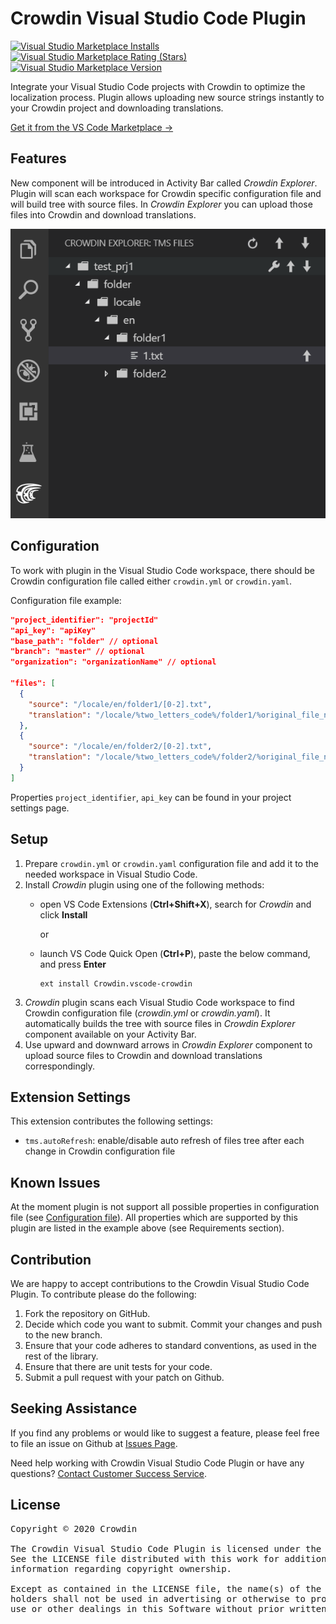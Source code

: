 # Crowdin Visual Studio Code Plugin

[![Visual Studio Marketplace Installs](https://img.shields.io/visual-studio-marketplace/i/Crowdin.vscode-crowdin?logo=visual-studio-code&cacheSeconds=3000)](https://marketplace.visualstudio.com/items?itemName=Crowdin.vscode-crowdin)
[![Visual Studio Marketplace Rating (Stars)](https://img.shields.io/visual-studio-marketplace/stars/Crowdin.vscode-crowdin?logo=visual-studio-code&cacheSeconds=3000)](https://marketplace.visualstudio.com/items?itemName=Crowdin.vscode-crowdin&ssr=false#review-details)
[![Visual Studio Marketplace Version](https://img.shields.io/visual-studio-marketplace/v/Crowdin.vscode-crowdin?cacheSeconds=3000)](https://marketplace.visualstudio.com/items?itemName=Crowdin.vscode-crowdin)

Integrate your Visual Studio Code projects with Crowdin to optimize the localization process. Plugin allows uploading new source strings instantly to your Crowdin project and downloading translations.

[Get it from the VS Code Marketplace →](https://marketplace.visualstudio.com/items?itemName=Crowdin.vscode-crowdin)

## Features

New component will be introduced in Activity Bar called *Crowdin Explorer*.
Plugin will scan each workspace for Crowdin specific configuration file and will build tree with source files.
In *Crowdin Explorer* you can upload those files into Crowdin and download translations.

![Plugin](resources/plugin.png)

## Configuration

To work with plugin in the Visual Studio Code workspace, there should be Crowdin configuration file called either `crowdin.yml` or `crowdin.yaml`.

Configuration file example:

```json
"project_identifier": "projectId"
"api_key": "apiKey"
"base_path": "folder" // optional
"branch": "master" // optional
"organization": "organizationName" // optional

"files": [
  {
    "source": "/locale/en/folder1/[0-2].txt",
    "translation": "/locale/%two_letters_code%/folder1/%original_file_name%"
  },
  {
    "source": "/locale/en/folder2/[0-2].txt",
    "translation": "/locale/%two_letters_code%/folder2/%original_file_name%"
  }
]
```

Properties `project_identifier`, `api_key` can be found in your project settings page.

## Setup

1. Prepare `crowdin.yml` or `crowdin.yaml` configuration file and add it to the needed workspace in Visual Studio Code.
2. Install *Crowdin* plugin using one of the following methods:
    * open VS Code Extensions (**Ctrl+Shift+X**), search for *Crowdin* and click **Install**

      or

    * launch VS Code Quick Open (**Ctrl+P**), paste the below command, and press **Enter**
        ```
        ext install Crowdin.vscode-crowdin
        ```
3. *Crowdin* plugin scans each Visual Studio Code workspace to find Crowdin configuration file (*crowdin.yml* or *crowdin.yaml*). It automatically builds the tree with source files in *Crowdin Explorer* component available on your Activity Bar.
4. Use upward and downward arrows in *Crowdin Explorer* component to upload source files to Crowdin and download translations correspondingly.

## Extension Settings

This extension contributes the following settings:

* `tms.autoRefresh`: enable/disable auto refresh of files tree after each change in Crowdin configuration file

## Known Issues

At the moment plugin is not support all possible properties in configuration file (see [Configuration file](https://support.crowdin.com/configuration-file/)). All properties which are supported by this plugin are listed in the example above (see Requirements section).

## Contribution
We are happy to accept contributions to the Crowdin Visual Studio Code Plugin. To contribute please do the following:
1. Fork the repository on GitHub.
2. Decide which code you want to submit. Commit your changes and push to the new branch.
3. Ensure that your code adheres to standard conventions, as used in the rest of the library.
4. Ensure that there are unit tests for your code.
5. Submit a pull request with your patch on Github.

## Seeking Assistance

If you find any problems or would like to suggest a feature, please feel free to file an issue on Github at [Issues Page](https://github.com/crowdin/vscode-crowdin/issues).

Need help working with Crowdin Visual Studio Code Plugin or have any questions?
[Contact Customer Success Service](https://crowdin.com/contacts).

## License
<pre>
Copyright © 2020 Crowdin

The Crowdin Visual Studio Code Plugin is licensed under the MIT License.
See the LICENSE file distributed with this work for additional
information regarding copyright ownership.

Except as contained in the LICENSE file, the name(s) of the above copyright
holders shall not be used in advertising or otherwise to promote the sale,
use or other dealings in this Software without prior written authorization.
</pre>
